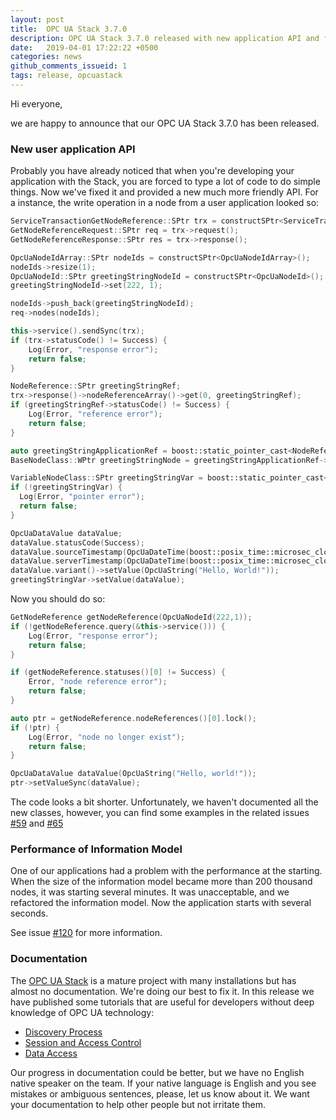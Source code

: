 ```yaml
---
layout: post
title:  OPC UA Stack 3.7.0
description: OPC UA Stack 3.7.0 released with new application API and faster Information Model
date:   2019-04-01 17:22:22 +0500
categories: news
github_comments_issueid: 1
tags: release, opcuastack
---
```


Hi everyone,

we are happy to announce that our OPC UA Stack 3.7.0 has been released.

### New user application API

Probably you have already noticed that when you're developing your application with the Stack,
you are forced to type a lot of code to do simple things. Now we've fixed it and
provided a new much more friendly API. For a instance, the write operation in a node
from a user application looked so:

```cpp
ServiceTransactionGetNodeReference::SPtr trx = constructSPtr<ServiceTransactionGetNodeReference>();
GetNodeReferenceRequest::SPtr req = trx->request();
GetNodeReferenceResponse::SPtr res = trx->response();

OpcUaNodeIdArray::SPtr nodeIds = constructSPtr<OpcUaNodeIdArray>();
nodeIds->resize(1);
OpcUaNodeId::SPtr greetingStringNodeId = constructSPtr<OpcUaNodeId>();
greetingStringNodeId->set(222, 1);

nodeIds->push_back(greetingStringNodeId);
req->nodes(nodeIds);

this->service().sendSync(trx);
if (trx->statusCode() != Success) {
    Log(Error, "response error");
    return false;
}

NodeReference::SPtr greetingStringRef;
trx->response()->nodeReferenceArray()->get(0, greetingStringRef);
if (greetingStringRef->statusCode() != Success) {
    Log(Error, "reference error");
    return false;
}

auto greetingStringApplicationRef = boost::static_pointer_cast<NodeReferenceApplication>(greetingStringRef);
BaseNodeClass::WPtr greetingStringNode = greetingStringApplicationRef->baseNodeClass();

VariableNodeClass::SPtr greetingStringVar = boost::static_pointer_cast<VariableNodeClass>(greetingStringNode.lock());
if (!greetingStringVar) {
  Log(Error, "pointer error");
  return false;
}

OpcUaDataValue dataValue;
dataValue.statusCode(Success);
dataValue.sourceTimestamp(OpcUaDateTime(boost::posix_time::microsec_clock::universal_time()));
dataValue.serverTimestamp(OpcUaDateTime(boost::posix_time::microsec_clock::universal_time()));
dataValue.variant()->setValue(OpcUaString("Hello, World!"));
greetingStringVar->setValue(dataValue);
```

Now you should do so:

```cpp
GetNodeReference getNodeReference(OpcUaNodeId(222,1));
if (!getNodeReference.query(&this->service())) {
    Log(Error, "response error");
    return false;
}

if (getNodeReference.statuses()[0] != Success) {
    Error, "node reference error");
    return false;
}

auto ptr = getNodeReference.nodeReferences()[0].lock();
if (!ptr) {
    Log(Error, "node no longer exist");
    return false;
}

OpcUaDataValue dataValue(OpcUaString("Hello, world!"));
ptr->setValueSync(dataValue);
```

The code looks a bit shorter. Unfortunately, we haven't documented all the new classes,
however, you can find some examples in the related issues [#59](https://github.com/ASNeG/OpcUaStack/issues/59)
and [#65](https://github.com/ASNeG/OpcUaStack/issues/65)

### Performance of Information Model

One of our applications had a problem with the performance at the starting. When the
size of the information model became more than 200 thousand nodes, it was
starting several minutes. It was unacceptable, and we refactored the information model.
Now the application starts with several seconds.

See issue [#120](https://github.com/ASNeG/OpcUaStack/pull/120) for more information.    

### Documentation

The [OPC UA Stack](projects/opcuastack) is a mature project with many installations but has almost no documentation. We're doing our best to fix it. In this release
we have published some tutorials that are useful for developers without deep
knowledge of OPC UA technology:

 * [Discovery Process](https://opcuastack.readthedocs.io/en/3.7.0/3_development/discovery_process.html)
 * [Session and Access Control](https://opcuastack.readthedocs.io/en/3.7.0/3_development/session_and_access_control.html)
 * [Data Access](https://opcuastack.readthedocs.io/en/3.7.0/3_development/data_access.html)

Our progress in documentation could be better, but we have no English
native speaker on the team. If your native language is English and you see mistakes or
ambiguous sentences, please, let us know about it. We want your documentation to help
other people but not irritate them.
